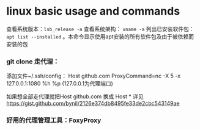 # linux basic usage and commands

查看系统版本：`lsb_release -a`
查看系统架构： `uname -a`
列出已安装软件包： `apt list --installed` 。本命令显示使用apt安装的所有软件包及由于被依赖而安装的包

### git clone 走代理：
添加文件~/.ssh/config：
Host github.com
ProxyCommand=nc -X 5 -x 127.0.0.1:1080 %h %p
(127.0.0.1为代理端口)

如果想全部走代理就把Host github.com 换成 Host *
详见
https://gist.github.com/bynil/2126e374db8495fe33de2cbc543149ae



### 好用的代理管理工具：FoxyProxy









